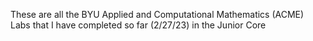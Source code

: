 These are all the BYU Applied and Computational Mathematics (ACME) Labs that I have completed so far (2/27/23) in the Junior Core
